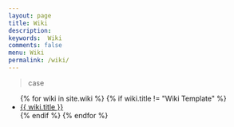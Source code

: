 ```yaml
---
layout: page
title: Wiki
description: 
keywords:  Wiki
comments: false
menu: Wiki
permalink: /wiki/
---
```


> case 

<ul class="listing">
{% for wiki in site.wiki %}
{% if wiki.title != "Wiki Template" %}
<li class="listing-item"><a href="{{ wiki.url }}">{{ wiki.title }}</a></li>
{% endif %}
{% endfor %}
</ul>
